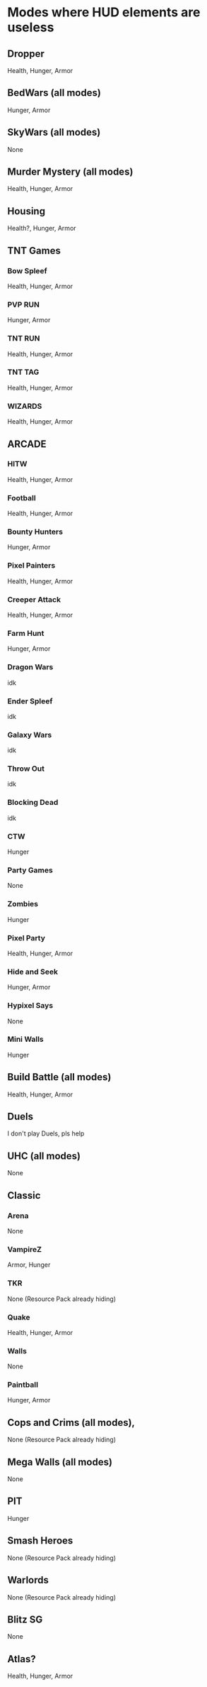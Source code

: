 # Modes where HUD elements are useless
## Dropper
Health, Hunger, Armor

## BedWars (all modes)
Hunger, Armor

## SkyWars (all modes)
None

## Murder Mystery (all modes)
Health, Hunger, Armor

## Housing
Health?, Hunger, Armor

## TNT Games
### Bow Spleef
Health, Hunger, Armor
### PVP RUN
Hunger, Armor
### TNT RUN
Health, Hunger, Armor
### TNT TAG
Health, Hunger, Armor
### WIZARDS
Health, Hunger, Armor

## ARCADE
### HITW
Health, Hunger, Armor
### Football
Health, Hunger, Armor
### Bounty Hunters
Hunger, Armor
### Pixel Painters
Health, Hunger, Armor
### Creeper Attack
Health, Hunger, Armor
### Farm Hunt
Hunger, Armor
### Dragon Wars
idk
### Ender Spleef
idk
### Galaxy Wars
idk
### Throw Out
idk
### Blocking Dead
idk
### CTW
Hunger
### Party Games
None
### Zombies
Hunger
### Pixel Party
Health, Hunger, Armor
### Hide and Seek
Hunger, Armor
### Hypixel Says
None
### Mini Walls
Hunger

## Build Battle (all modes)
Health, Hunger, Armor

## Duels
I don't play Duels, pls help

## UHC (all modes)
None

## Classic
### Arena
None
### VampireZ
Armor, Hunger
### TKR
None (Resource Pack already hiding)
### Quake
Health, Hunger, Armor
### Walls
None
### Paintball
Hunger, Armor

## Cops and Crims (all modes),
None (Resource Pack already hiding)

## Mega Walls (all modes)
None

## PIT
Hunger

## Smash Heroes
None (Resource Pack already hiding)

## Warlords
None (Resource Pack already hiding)

## Blitz SG
None

## Atlas?
Health, Hunger, Armor
